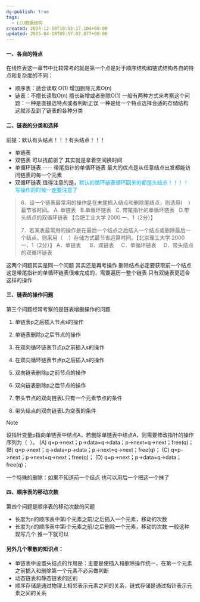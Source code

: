 ```yaml
---
dg-publish: true
tags:
  - LCU数据结构
created: 2024-12-19T10:53:17.104+08:00
updated: 2025-04-19T09:57:02.877+08:00
---
```


#### 一、各自的特点
在线性表这一章节中比较常考的就是第一个点是对于顺序结构和链式结构各自的特点和复杂度的不同：
- 顺序表：适合读取  O(1)   增加删除元素O(n)
- 链表：不擅长读取O(n)  擅长新增或者删除O(1)
一般有两种方式来考察这个问题：一种是直接选特点或者判断正误   一种是给一个特点选择合适的存储结构
这就涉及到了链表的各种分类
#### 二、链表的分类和选择
前提：默认有头结点！！！有头结点！！！
- 单链表
- 双链表
	可以找前驱了   其实就是拿着空间换时间
- 单循环链表 ---- 带尾指针的单循环链表
	最大的优点是从任意结点出发都能访问链表的每一个元素
- 双循环链表
值得注意的是，<font color="#00b0f0">默认的循环链表循环回来的都是头结点！！！！ 写操作的时候一定要注意了</font>

> 6．设一个链表最常用的操作是在末尾插入结点和删除尾结点，则选用(    )最节省时间。
> A. 单链表   B.单循环链表   C. 带尾指针的单循环链表   D.带头结点的双循环链表
> 【合肥工业大学 2000 一、1（2分）】
> 
> 7．若某表最常用的操作是在最后一个结点之后插入一个结点或删除最后一个结点。则采用（    ）存储方式最节省运算时间。【北京理工大学 2000 一、1（2分）】
> A．单链表      B．双链表     C．单循环链表     D．带头结点的双循环链表

这两个问题其实是同一个问题  其实还是再考操作   删除结点必定要获取前一个结点  这是带尾指针的单循环链表很难完成的，需要遍历一整个链表  只有双链表更适合这样的操作

#### 三、链表的操作问题
第三个问题经常考察的是链表增删操作的问题
1. 单链表p之后插入节点s的操作
2. 单链表删除p之后节点的操作
3. 在双向循环链表节点p之前插入s的操作
4. 在双向循环链表节点p之后插入s的操作
5. 双向链表删除p之前节点的操作
6. 双向链表删除p之后节点的操作

1. 带头节点的双向链表L只有一个元素节点的条件
2. 带头结点的双向链表L为空表的条件

> [!NOTE]
> 设指针变量p指向单链表中结点A，若删除单链表中结点A，则需要修改指针的操作序列为（  ）。
> (A) q=p->next；p->data=q->data；p->next=q->next；free(q)；
> (B) q=p->next；q->data=p->data；p->next=q->next；free(q)；
> (C) q=p->next；p->next=q->next；free(q)；
> (D) q=p->next；p->data=q->data；free(q)；

一个特殊的删除：如果不知道前一个结点 也可以用后一个把这一个抹了

#### 四、顺序表的移动次数
第四个问题是顺序表的移动次数的问题
- 长度为n的顺序表中第i个元素之前/之后插入一个元素，移动的次数
- 长度为n的顺序表中第i个元素之前/之后删除一个元素，移动的次数
一般这种现写几个 推一下就可以
#### 另外几个零散的知识点：
- 单链表中设置头结点的作用是：主要是使插入和删除操作统一，在第一个元素之前插入和删除第一个元素不必另做判断
- 动态链表和静态链表的区别
- 顺序存储是通过物理上相邻表示元素之间的关系，链式存储是通过指针表示元素之间的关系

